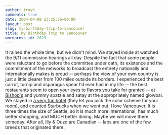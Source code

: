 ```yaml
---
author: troyh
comments: true
date: 2004-04-08 23:25:56+00:00
layout: post
slug: my-birthday-trip-to-vancouver
title: My Birthday Trip to Vancouver
wordpress_id: 2629
---
```


It rained the whole time, but we didn't mind.  We stayed inside at watched the 9/11 commission hearings all day.  Despite the fact that some people were reluctant to go before the committee under oath, its existence and the commitment of the networks to broadcast the entirety nationally and internationally makes is proud -- perhaps the view of your own country is just a little clearer from 100 miles outside its borders.
I experienced the best carrot, turnip and asparagus spear I'd ever had in my life -- the best restaurants seem to open your eyes to flavors you take for granted -- at [Bishop's](http://www.bishopsonline.com/) and yummy spatzle and satay at the appropriately named glowbal.  We stayed in [a very fun hotel](http://www.opushotel.com/) (they let you pick the color scheme for your room), and counted Starbucks when we went out.  I love Vancouver.  It is three times the size of Seattle, so it is much more international, has much better shopping, and MUCH better dining.  Maybe we will move there someday.  After all, Illy & Ouzo are Canadian -- labs are one of the few breeds that originated there.
